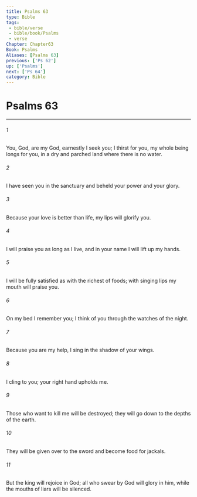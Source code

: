 ```yaml
---
title: Psalms 63
type: Bible
tags:
 - bible/verse
 - bible/book/Psalms
 - verse
Chapter: Chapter63
Book: Psalms
Aliases: [Psalms 63]
previous: ['Ps 62']
up: ['Psalms']
next: ['Ps 64']
category: Bible
---
```

# Psalms 63

***


###### 1 
You, God, are my God, earnestly I seek you; I thirst for you, my whole being longs for you, in a dry and parched land where there is no water. 

###### 2 
I have seen you in the sanctuary and beheld your power and your glory. 

###### 3 
Because your love is better than life, my lips will glorify you. 

###### 4 
I will praise you as long as I live, and in your name I will lift up my hands. 

###### 5 
I will be fully satisfied as with the richest of foods; with singing lips my mouth will praise you. 

###### 6 
On my bed I remember you; I think of you through the watches of the night. 

###### 7 
Because you are my help, I sing in the shadow of your wings. 

###### 8 
I cling to you; your right hand upholds me. 

###### 9 
Those who want to kill me will be destroyed; they will go down to the depths of the earth. 

###### 10 
They will be given over to the sword and become food for jackals. 

###### 11 
But the king will rejoice in God; all who swear by God will glory in him, while the mouths of liars will be silenced. 
